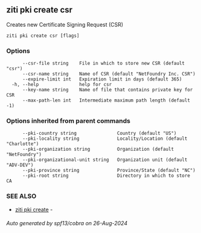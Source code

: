 ## ziti pki create csr

Creates new Certificate Signing Request (CSR)

```
ziti pki create csr [flags]
```

### Options

```
      --csr-file string    File in which to store new CSR (default "csr")
      --csr-name string    Name of CSR (default "NetFoundry Inc. CSR")
      --expire-limit int   Expiration limit in days (default 365)
  -h, --help               help for csr
      --key-name string    Name of file that contains private key for CSR
      --max-path-len int   Intermediate maximum path length (default -1)
```

### Options inherited from parent commands

```
      --pki-country string               Country (default "US")
      --pki-locality string              Locality/Location (default "Charlotte")
      --pki-organization string          Organization (default "NetFoundry")
      --pki-organizational-unit string   Organization unit (default "ADV-DEV")
      --pki-province string              Province/State (default "NC")
      --pki-root string                  Directory in which to store CA
```

### SEE ALSO

* [ziti pki create](../create.md)	 - 

###### Auto generated by spf13/cobra on 26-Aug-2024
